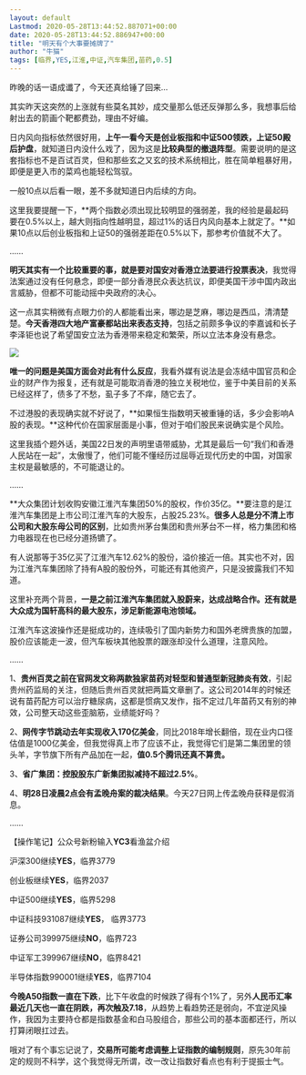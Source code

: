 ```yaml
---
layout: default
Lastmod: 2020-05-28T13:44:52.887071+00:00
date: 2020-05-28T13:44:52.886947+00:00
title: "明天有个大事要摊牌了"
author: "牛猫"
tags: [临界,YES,江淮,中证,汽车集团,苗药,0.5]
---
```


昨晚的话一语成谶了，今天还真给锤了回来...  

其实昨天这突然的上涨就有些莫名其妙，成交量那么低还反弹那么多，我想事后给射出去的箭画个靶都费劲，理由不好编。

日内风向指标依然很好用，**上午一看今天是创业板指和中证500领跌，上证50殿后护盘**，就知道日内没什么戏了，因为这是**比较典型的撤退阵型**。需要说明的是这套指标也不是百试百灵，但和那些玄之又玄的技术系统相比，胜在简单粗暴好用，即便是更入市的菜鸡也能轻松驾驭。  

一般10点以后看一眼，差不多就知道日内后续的方向。  

这里我要提醒一下，**两个指数必须出现比较明显的强弱差，我的经验是最起码要在0.5%以上，越大则指向性越明显，超过1%的话日内风向基本上就定了。**如果10点以后创业板指和上证50的强弱差距在0.5%以下，那参考价值就不大了。  

……  

**明天其实有一个比较重要的事，就是要对国安对香港立法要进行投票表决**，我觉得法案通过没有任何悬念，即便一部分香港民众表达抗议，即便美国干涉中国内政出言威胁，但都不可能动摇中央政府的决心。

这一点其实稍微有点眼力价的人都能看出来，哪边是芝麻，哪边是西瓜，清清楚楚。**今天香港四大地产富豪都站出来表态支持**，包括之前颇多争议的李嘉诚和长子李泽钜也说了希望国安立法为香港带来稳定和繁荣，所以立法本身没有悬念。

![](https://images.weserv.nl/?url=https%3A//mmbiz.qpic.cn/mmbiz_png/NUnibBdYwCWgysaHIvRtKRrz0QPz9cFqpGN24UzXd7ZKVCq8wsMEjTNplhUZdlbE9yys6uzHIQQ9kTxW9UDRIMw/640%3Fwx_fmt%3Dpng)

**唯一的问题是美国方面会对此有什么反应**，我看外媒有说法是会冻结中国官员和企业的财产作为报复，还有就是可能取消香港的独立关税地位，鉴于中美目前的关系已经这样了，债多了不愁，虱子多了不痒，随它去了。  

不过港股的表现确实就不好说了，**如果恒生指数明天被重锤的话，多少会影响A股的表现。**这种代价在国家层面是小事，但对于咱们股民来说确实是个风险。

这里我插个题外话，美国22日发的声明里语带威胁，尤其是最后一句“我们和香港人民站在一起”，太傲慢了，他们可能不懂经历过屈辱近现代历史的中国，对国家主权是最敏感的，不可能退让的。  

……

**大众集团计划收购安徽江淮汽车集团50%的股权，作价35亿。**要注意的是江淮汽车集团是上市公司江淮汽车的大股东，占股25.23%。**很多人总是分不清上市公司和大股东母公司的区别**，比如贵州茅台集团和贵州茅台不一样，格力集团和格力电器现在也已经分道扬镳了。  

有人说那等于35亿买了江淮汽车12.62%的股份，溢价接近一倍。其实也不对，因为江淮汽车集团除了持有A股的股份外，可能还有其他资产，只是没披露我们不知道。  

这里补充两个背景，**一是之前江淮汽车集团就入股蔚来，达成战略合作。还有就是大众成为国轩高科的最大股东，涉足新能源电池领域。**  

江淮汽车这波操作还是挺成功的，连续吸引了国内新势力和国外老牌贵族的加盟，股价应该能走一波，但汽车板块其他股票的跟涨却没什么道理，注意风险。

……

1、**贵州百灵之前在官网发文称两款独家苗药对轻型和普通型新冠肺炎有效**，引起贵州药监局的关注，但随后贵州百灵就把两篇文章删了。这公司2014年的时候还说有苗药配方可以治疗糖尿病，这都是惯病又发作，指不定过几年苗药又有别的神效，公司整天动这些歪脑筋，业绩能好吗？  

2、**网传字节跳动去年实现收入170亿美金**，同比2018年增长翻倍，现在业内口径估值是1000亿美金，但我觉得真上市了应该不止，我觉得它们是第二集团里的领头羊，字节旗下所有产品加在一起，**值0.5个腾讯还真不算贵。**

3、**省广集团：控股股东广新集团拟减持不超过2.5%**。

4、**明28日凌晨2点会有孟晚舟案的裁决结果**。今天27日网上传孟晚舟获释是假消息。

……

【操作笔记】公众号新粉输入**YC3**看渔盆介绍  

沪深300继续****YES****，临界3779

创业板继续**YES**，临界2037

中证500继续****YES****，临界5298

中证科技931087继续****YES****， 临界3773

证券公司399975继续**NO**，临界723

中证军工399967继续****NO****，临界8421

半导体指数990001继续****YES****，临界7104

**今晚A50指数一直在下跌**，比下午收盘的时候跌了得有个1%了，另外**人民币汇率最近几天也一直在阴跌，再次触及7.18**，从趋势上看趋势还是弱向，不宜逆风操作，我因为主要持仓都是指数基金和白马股组合，那些公司的基本面都还行，所以打算闭眼扛过去。  

哦对了有个事忘记说了，**交易所可能考虑调整上证指数的编制规则**，原先30年前定的规则不科学，这个我觉得无所谓，改一改让指数好看点也有利于提振士气。

